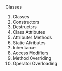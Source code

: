 Classes
  1. Classes
  2. Constructors
  3. Destructors
  4. Class Attributes
  5. Attributes Methods
  6. Static Attributes
  7. Inheritance
  8. Access Modifiers
  9. Method Overriding
 10. Operator Overloading